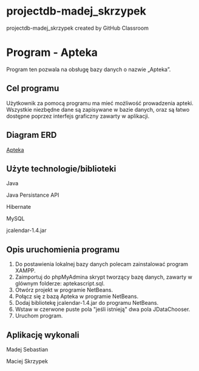 # projectdb-madej_skrzypek
projectdb-madej_skrzypek created by GitHub Classroom

# Program - Apteka

Program ten pozwala na obsługę bazy danych o nazwie „Apteka”.
	
## Cel programu

Użytkownik za pomocą programu ma mieć możliwość prowadzenia apteki. Wszystkie niezbędne dane są zapisywane w bazie danych, oraz są łatwo dostępne poprzez interfejs graficzny zawarty w aplikacji.

## Diagram ERD

[Apteka](https://prnt.sc/nwtyrr)

## Użyte technologie/biblioteki

Java

Java Persistance API

Hibernate

MySQL

jcalendar-1.4.jar

## Opis uruchomienia programu

1. Do postawienia lokalnej bazy danych polecam zainstalować program XAMPP.
2. Zaimportuj do phpMyAdmina skrypt tworzący bazę danych, zawarty w glównym folderze: aptekascript.sql.
3. Otwórz projekt w programie NetBeans.
4. Połącz się z bazą Apteka w programie NetBeans.
4. Dodaj bibliotekę jcalendar-1.4.jar do programu NetBeans.
5. Wstaw w czerwone puste pola "jeśli istnieją" dwa pola JDataChooser.
6. Uruchom program.

## Aplikację wykonali

Madej Sebastian

Maciej Skrzypek
